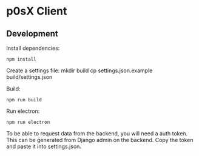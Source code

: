 # p0sX Client

## Development

Install dependencies:

    npm install

Create a settings file:
	mkdir build
    cp settings.json.example build/settings.json

Build:

    npm run build

Run electron:

    npm run electron

To be able to request data from the backend, you will need a auth token. This can be generated from Django admin on the backend. Copy the token and paste it into settings.json.
